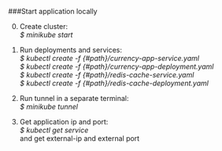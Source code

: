 ###Start application locally

0. Create cluster:\
_$ minikube start_


3. Run deployments and services:\
_$ kubectl create -f {#path}/currency-app-service.yaml\
$ kubectl create -f {#path}/currency-app-deployment.yaml\
$ kubectl create -f {#path}/redis-cache-service.yaml\
$ kubectl create -f {#path}/redis-cache-deployment.yaml_


4. Run tunnel in a separate terminal:\
_$ minikube tunnel_


5. Get application ip and port:\
_$ kubectl get service_\
and get external-ip and external port